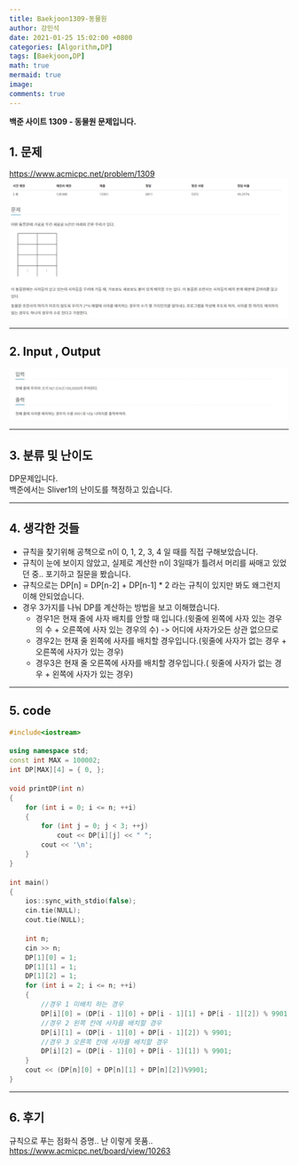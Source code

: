 ```yaml
---
title: Baekjoon1309-동물원
author: 강민석
date: 2021-01-25 15:02:00 +0800
categories: [Algorithm,DP]
tags: [Baekjoon,DP]
math: true
mermaid: true
image: 
comments: true
---
```


**백준 사이트 1309 - 동물원 문제입니다.**

## 1. 문제
<https://www.acmicpc.net/problem/1309>
![](/assets/img/sample/Baekjoon/1309/Problem.JPG)

-----  

## 2. Input , Output
![](/assets/img/sample/Baekjoon/1309/input.JPG)

-----  

## 3. 분류 및 난이도

DP문제입니다.  
백준에서는 Sliver1의 난이도를 책정하고 있습니다.  

-----  

## 4. 생각한 것들

- 규칙을 찾기위해 공책으로 n이 0, 1, 2, 3, 4 일 때를 직접 구해보았습니다.
- 규칙이 눈에 보이지 않았고, 실제로 계산한 n이 3일때가 틀려서 머리를 싸매고 있었던 중.. 포기하고 질문을 봤습니다.
- 규칙으로는 DP[n] = DP[n-2] + DP[n-1] * 2 라는 규칙이 있지만 봐도 왜그런지 이해 안되었습니다.
- 경우 3가지를 나눠 DP를 계산하는 방법을 보고 이해했습니다.
    + 경우1은 현재 줄에 사자 배치를 안할 때 입니다.(윗줄에 왼쪽에 사자 있는 경우의 수 + 오른쪽에 사자 있는 경우의 수) -> 어디에 사자가오든 상관 없으므로
    + 경우2는 현재 줄 왼쪽에 사자를 배치할 경우입니다.(윗줄에 사자가 없는 경우 + 오른쪽에 사자가 있는 경우)
    + 경우3은 현재 줄 오른쪽에 사자를 배치할 경우입니다.( 윗줄에 사자가 없는 경우 + 왼쪽에 사자가 있는 경우)


-----  

## 5. code

```c++
#include<iostream>

using namespace std;
const int MAX = 100002;
int DP[MAX][4] = { 0, };

void printDP(int n)
{
	for (int i = 0; i <= n; ++i)
	{
		for (int j = 0; j < 3; ++j)
			cout << DP[i][j] << " ";
		cout << '\n';
	}
}

int main()
{
	ios::sync_with_stdio(false);
	cin.tie(NULL);
	cout.tie(NULL);

	int n;
	cin >> n;
	DP[1][0] = 1;
	DP[1][1] = 1;
	DP[1][2] = 1;
	for (int i = 2; i <= n; ++i)
	{
		//경우 1 미배치 하는 경우
		DP[i][0] = (DP[i - 1][0] + DP[i - 1][1] + DP[i - 1][2]) % 9901;
		//경우 2 왼쪽 칸에 사자를 배치할 경우
		DP[i][1] = (DP[i - 1][0] + DP[i - 1][2]) % 9901;
		//경우 3 오른쪽 칸에 사자를 배치할 경우
		DP[i][2] = (DP[i - 1][0] + DP[i - 1][1]) % 9901;
	}
	cout << (DP[n][0] + DP[n][1] + DP[n][2])%9901;
}
```
-----

## 6. 후기
규칙으로 푸는 점화식 증명..  난 이렇게 못품..
<https://www.acmicpc.net/board/view/10263>













 